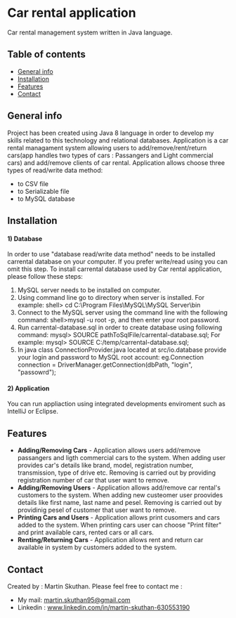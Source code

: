 # Car rental application 
Car rental management system written in Java language.

## Table of contents
* [General info](#general-info)
* [Installation](#installation)
* [Features](#features)
* [Contact](#contact)

## General info
Project has been created using Java 8 language in order to develop my skills related to this technology and relational databases. Application is a car rental managament system allowing users to add/remove/rent/return cars(app handles two types of cars : Passangers and Light commercial cars) and add/remove clients of car rental. Application allows choose three types of read/write data method: 
* to CSV file
* to Serializable file
* to MySQL database

## Installation
####  1) Database 
In order to use "database read/write data method" needs to be installed carrental database on your computer. If you prefer write/read using you can omit this step.
To install carrental database used by Car rental application, please follow these steps:
1. MySQL server needs to be installed on computer.
2. Using command line go to directory when server is installed. For example:
shell> cd C:\Program Files\MySQL\MySQL Server\bin
3. Connect to the MySQL server using the command line with the following command:
shell>mysql -u root -p, and then enter your root password.
4. Run carrental-database.sql in order to create database using following command:
mysql> SOURCE pathToSqlFile/carrental-database.sql; For example: mysql> SOURCE C:/temp/carrental-database.sql; 
5. In java class ConnectionProvider.java located at src/io.database provide your login and password to MySQL root account:
 eg.Connection connection = DriverManager.getConnection(dbPath, "login", "passowrd");
#### 2) Application
You can run appliaction using integrated developments enviroment such as IntelliJ or Eclipse.

## Features
* **Adding/Removing Cars** - Application allows users add/remove passangers and ligth commercial cars to the system. When adding user provides car's details like brand, model, registration number, transmission, type of drive etc. Removing is carried out by providing registration number of car that user want to remove.
* **Adding/Removing Users** - Application allows add/remove car rental's customers to the system. When adding new custeomer user proovides details like first name, last name and pesel. Removing is carried out by providinig pesel of customer that user want to remove.
* **Printing Cars and Users** - Application allows print cusomers and cars added to the system. When printing cars user can choose "Print filter" and print available cars, rented cars or all cars. 
* **Renting/Returning Cars** - Application allows rent and return car available in system by customers added to the system.

## Contact
Created by : Martin Skuthan. Please feel free to contact me :
* My mail: martin.skuthan95@gmail.com
* Linkedin : www.linkedin.com/in/martin-skuthan-630553190
